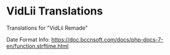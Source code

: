 # VidLii Translations
Translations for "VidLii Remade"

Date Format Info:
https://doc.bccnsoft.com/docs/php-docs-7-en/function.strftime.html
